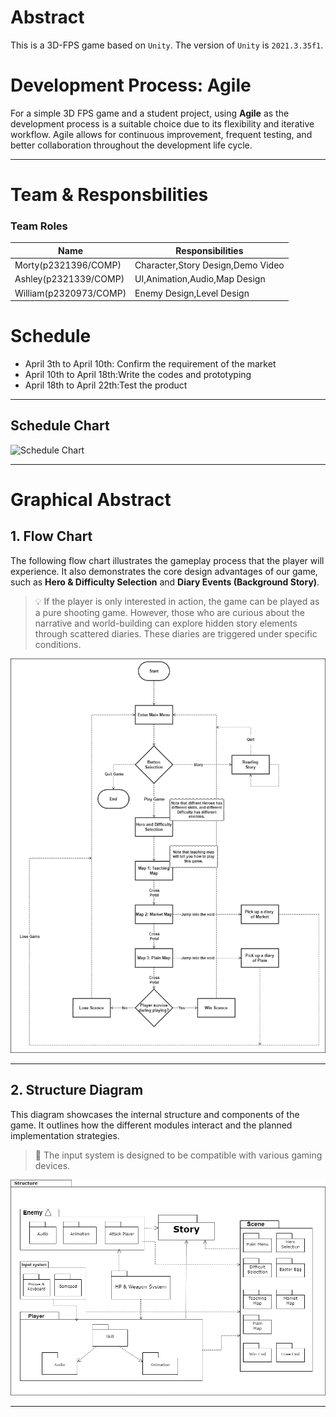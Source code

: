 # Abstract

This is a 3D-FPS game based on `Unity`. The version of `Unity` is `2021.3.35f1`.

# Development Process: Agile

For a simple 3D FPS game and a student project, using **Agile** as the development process is a suitable choice due to its flexibility and iterative workflow. Agile allows for continuous improvement, frequent testing, and better collaboration throughout the development life cycle.

---

# Team & Responsbilities
### Team Roles  
| Name  | Responsibilities |  
|-------|------------------|  
| Morty(p2321396/COMP)|Character,Story Design,Demo Video |  
| Ashley(p2321339/COMP)|UI,Animation,Audio,Map Design|  
|William(p2320973/COMP)|Enemy Design,Level Design|

# Schedule  
- April 3th to April 10th: Confirm the requirement of the market  
- April 10th to April 18th:Write the codes and prototyping
- April 18th to April 22th:Test the product

---
##  Schedule Chart

![Schedule Chart](Documentation/未命名绘图.drawio)

---

# Graphical Abstract

## 1. Flow Chart

The following flow chart illustrates the gameplay process that the player will experience. It also demonstrates the core design advantages of our game, such as **Hero & Difficulty Selection** and **Diary Events (Background Story)**.

> 💡 If the player is only interested in action, the game can be played as a pure shooting game. However, those who are curious about the narrative and world-building can explore hidden story elements through scattered diaries. These diaries are triggered under specific conditions.

![Flow Chart](Documentation/Flow.drawio.png)

---

## 2. Structure Diagram

This diagram showcases the internal structure and components of the game. It outlines how the different modules interact and the planned implementation strategies.

> 🔧 The input system is designed to be compatible with various gaming devices.


![Structure Diagram](Documentation/Structure.drawio.png)

---

